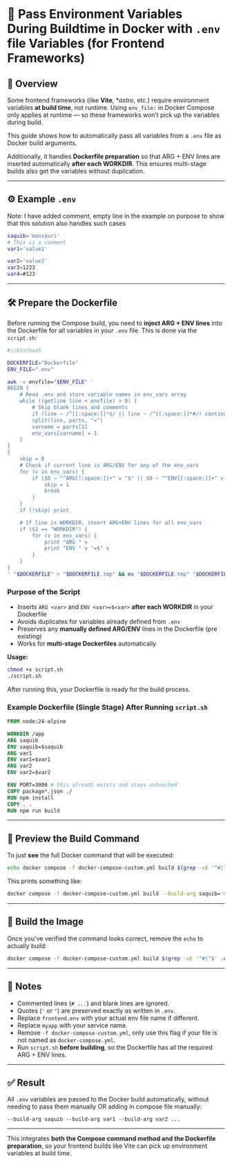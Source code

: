 # 🐳 Pass Environment Variables During Buildtime in Docker with `.env` file Variables (for Frontend Frameworks)

## 📘 Overview

Some frontend frameworks (like **Vite**, **astro*, etc.) require environment variables **at build time**, not runtime.
Using `env_file:` in Docker Compose only applies at runtime — so these frameworks won’t pick up the variables during build.

This guide shows how to automatically pass all variables from a `.env` file as Docker build arguments.

Additionally, it handles **Dockerfile preparation** so that ARG + ENV lines are inserted automatically **after each WORKDIR**. This ensures multi-stage builds also get the variables without duplication.

---

## ⚙️ Example `.env`

Note: I have added comment, empty line in the example on purpose to show that this solution also handles such cases

```bash
saquib='mans$uri'
# This is a comment
var1='value1'

var2='value2'
var3=1223
var4=#123
```

---

## 🛠️ Prepare the Dockerfile

Before running the Compose build, you need to **inject ARG + ENV lines** into the Dockerfile for all variables in your `.env` file.
This is done via the `script.sh`:

```bash
#!/bin/bash

DOCKERFILE="Dockerfile"
ENV_FILE=".env"

awk -v envfile="$ENV_FILE" '
BEGIN {
    # Read .env and store variable names in env_vars array
    while ((getline line < envfile) > 0) {
        # Skip blank lines and comments
        if (line ~ /^[[:space:]]*$/ || line ~ /^[[:space:]]*#/) continue
        split(line, parts, "=")
        varname = parts[1]
        env_vars[varname] = 1
    }
}
{
    skip = 0
    # Check if current line is ARG/ENV for any of the env_vars
    for (v in env_vars) {
        if ($0 ~ "^ARG[[:space:]]+" v "$" || $0 ~ "^ENV[[:space:]]+" v "[$=]") {
            skip = 1
            break
        }
    }
    if (!skip) print

    # If line is WORKDIR, insert ARG+ENV lines for all env_vars
    if ($1 == "WORKDIR") {
        for (v in env_vars) {
            print "ARG " v
            print "ENV " v "=$" v
        }
    }
}
' "$DOCKERFILE" > "$DOCKERFILE.tmp" && mv "$DOCKERFILE.tmp" "$DOCKERFILE"
```

### Purpose of the Script

* Inserts `ARG <var>` and `ENV <var>=$<var>` **after each WORKDIR** in your Dockerfile
* Avoids duplicates for variables already defined from `.env`
* Preserves any **manually defined ARG/ENV** lines in the Dockerfile (pre existing)
* Works for **multi-stage Dockerfiles** automatically

**Usage:**

```bash
chmod +x script.sh
./script.sh
```

After running this, your Dockerfile is ready for the build process.
### Example Dockerfile (Single Stage) After Running `script.sh`

```dockerfile
FROM node:24-alpine

WORKDIR /app
ARG saquib
ENV saquib=$saquib
ARG var1
ENV var1=$var1
ARG var2
ENV var2=$var2

ENV PORT=3000 # this alreadt exists and stays untouched
COPY package*.json ./
RUN npm install
COPY . .
RUN npm run build
```


---

## 🧩 Preview the Build Command

To just **see** the full Docker command that will be executed:

```bash
echo docker compose -f docker-compose-custom.yml build $(grep -vE '^#|^$' .env | xargs -d '\n' -I {} echo --build-arg {}) myapp
```

This prints something like:

```bash
docker compose -f docker-compose-custom.yml build --build-arg saquib='mans$uri' --build-arg var1='value1' --build-arg var2='value2' --build-arg var3=1223 --build-arg var4=#123 myapp
```

---

## 🚀 Build the Image

Once you’ve verified the command looks correct, remove the `echo` to actually build:

```bash
docker compose -f docker-compose-custom.yml build $(grep -vE '^#|^$' .env | xargs -d '\n' -I {} echo --build-arg {}) myapp
```

---

## 🧠 Notes

* Commented lines (`# ...`) and blank lines are ignored.
* Quotes (`'` or `"`) are preserved exactly as written in `.env`.
* Replace `frontend.env` with your actual env file name if different.
* Replace `myapp` with your service name.
* Remove `-f docker-compose-custom.yml`, only use this flag if your file is not named as `docker-compose.yml`.
* Run `script.sh` **before building**, so the Dockerfile has all the required ARG + ENV lines.

---

## ✅ Result

All `.env` variables are passed to the Docker build automatically, without needing to pass them manually OR adding in compose file manually:

```
--build-arg saquib --build-arg var1 --build-arg var2 ...
```

---

This integrates **both the Compose command method and the Dockerfile preparation**, so your frontend builds like Vite can pick up environment variables at build time.
